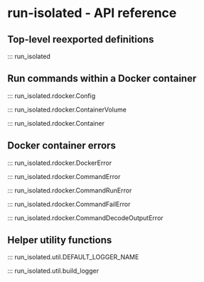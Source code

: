 <!--
SPDX-FileCopyrightText: Peter Pentchev <roam@ringlet.net>
SPDX-License-Identifier: BSD-2-Clause
-->

# run-isolated - API reference

## Top-level reexported definitions

::: run_isolated

## Run commands within a Docker container

::: run_isolated.rdocker.Config

::: run_isolated.rdocker.ContainerVolume

::: run_isolated.rdocker.Container

## Docker container errors

::: run_isolated.rdocker.DockerError

::: run_isolated.rdocker.CommandError

::: run_isolated.rdocker.CommandRunError

::: run_isolated.rdocker.CommandFailError

::: run_isolated.rdocker.CommandDecodeOutputError

## Helper utility functions

::: run_isolated.util.DEFAULT_LOGGER_NAME

::: run_isolated.util.build_logger
